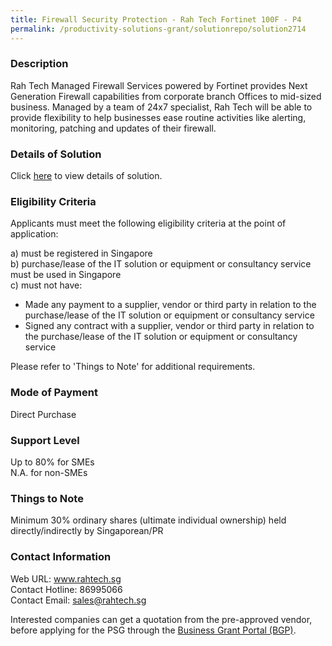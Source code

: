 ```yaml
---
title: Firewall Security Protection - Rah Tech Fortinet 100F - P4
permalink: /productivity-solutions-grant/solutionrepo/solution2714
---
```


### Description

Rah Tech Managed Firewall Services powered by Fortinet provides Next Generation Firewall capabilities from corporate branch Offices to mid-sized business. Managed by a team of 24x7 specialist, Rah Tech will be able to provide flexibility to help businesses ease routine activities like alerting, monitoring, patching and updates of their firewall.

### Details of Solution

Click <a href='https://www.gobusiness.gov.sg/images/psg/Rah_Tech_20200554_Desensitised_Annex_3_Part_4.pdf' target='_blank' rel='noopener'>here</a> to view details of solution.

### Eligibility Criteria

Applicants must meet the following eligibility criteria at the point of application:

a) must be registered in Singapore <br>
b) purchase/lease of the IT solution or equipment or consultancy service must be used in Singapore <br>
c) must not have:
- Made any payment to a supplier, vendor or third party in relation to the purchase/lease of the IT solution or equipment or consultancy service
- Signed any contract with a supplier, vendor or third party in relation to the purchase/lease of the IT solution or equipment or consultancy service

Please refer to 'Things to Note' for additional requirements.

### Mode of Payment
Direct Purchase

### Support Level
Up to 80% for SMEs <br>
N.A. for non-SMEs

### Things to Note
Minimum 30% ordinary shares (ultimate individual ownership) held directly/indirectly by Singaporean/PR

### Contact Information
Web URL: www.rahtech.sg <br>Contact Hotline: 86995066 <br>Contact Email: sales@rahtech.sg <br>

Interested companies can get a quotation from the pre-approved vendor, before applying for the PSG through the <a target='_blank' rel='noopener' href='https://www.businessgrants.gov.sg/'>Business Grant Portal (BGP)</a>.
